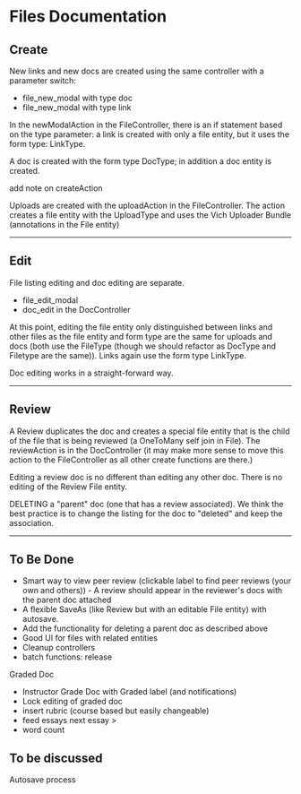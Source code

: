 # Files Documentation


## Create
New links and new docs are created using the same controller with a parameter switch:  
* file_new_modal with type doc
* file_new_modal with type link

In the newModalAction in the FileController, there is an if statement based on the type parameter:
a link is created with only a file entity, but it uses the form type: LinkType.

A doc is created with the form type DocType; in addition a doc entity is created.

add note on createAction

Uploads are created with the uploadAction in the FileController.  The action creates a file entity with the UploadType and uses the Vich Uploader Bundle (annotations in the File entity)

***

## Edit

File listing editing and doc editing are separate.

* file_edit_modal
* doc_edit in the DocController

At this point, editing the file entity only distinguished between links and other files as the file entity and form type are the same for uploads and docs (both use the FileType (though we should refactor as DocType and Filetype are the same)).  Links again use the form type LinkType.

Doc editing works in a straight-forward way.


***

## Review

A Review duplicates the doc and creates a special file entity that is the child of the file that is being reviewed (a OneToMany self join in File).  The reviewAction is in the DocController (it may make more sense to move this action to the FileController as all other create functions are there.)  

Editing a review doc is no different than editing any other doc.  There is no editing of the Review File entity. 

DELETING a "parent" doc (one that has a review associated).  We think the best practice is to change the listing for the doc to "deleted" and keep the association.  

***

## To Be Done

* Smart way to view peer review (clickable label to find peer reviews (your own and others)) - A review should appear in the reviewer's docs with the parent doc attached
* A flexible SaveAs (like Review but with an editable File entity) with autosave.
* Add the functionality for deleting a parent doc as described above
* Good UI for files with related entities
* Cleanup controllers
* batch functions: release

Graded Doc
* Instructor Grade Doc with Graded label (and notifications)
* Lock editing of graded doc
* insert rubric (course based but easily changeable)
* feed essays next essay >
* word count


## To be discussed
Autosave process

